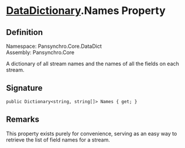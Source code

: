 # [DataDictionary](Pansynchro.Core.DataDict.DataDictionary.html).Names Property

## Definition

Namespace: Pansynchro.Core.DataDict<BR>
Assembly: Pansynchro.Core

A dictionary of all stream names and the names of all the fields on each stream.

## Signature
```
public Dictionary<string, string[]> Names { get; }
```

## Remarks

This property exists purely for convenience, serving as an easy way to retrieve the list of field names for a stream.

